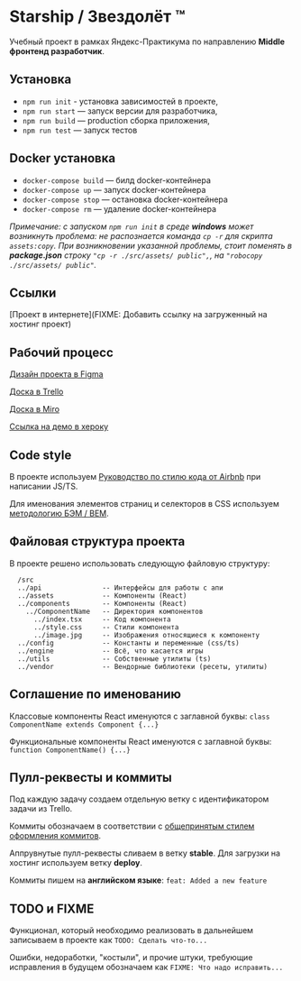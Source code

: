 # Starship / Звездолёт ™
Учебный проект в рамках Яндекс-Практикума по направлению **Middle фронтенд разработчик**.

## Установка
- `npm run init` - установка зависимостей в проекте,
- `npm run start` — запуск версии для разработчика,
- `npm run build` — production сборка приложения,
- `npm run test` — запуск тестов

## Docker установка
- `docker-compose build` — билд docker-контейнера
- `docker-compose up` — запуск docker-контейнера
- `docker-compose stop` — остановка docker-контейнера
- `docker-compose rm` — удаление docker-контейнера

_Примечание: с запуском `npm run init` в среде **windows** может возникнуть проблема: не распознается команда `cp -r` для скрипта `assets:copy`. 
При возникновении указанной проблемы, стоит поменять в **package.json** строку  `"cp -r ./src/assets/ public",`, на  `"robocopy ./src/assets/ public"`._

## Ссылки
[Проект в интернете](FIXME: Добавить ссылку на загруженный на хостинг проект)

## Рабочий процесс
[Дизайн проекта в Figma](https://www.figma.com/file/nnxIiyjZvQ0bFcGyPITG2J/%D0%98%D0%93%D0%A0%D0%90?node-id=6%3A40)

[Доска в Trello](https://trello.com/b/NZxdMp0x/%D0%B8%D0%B3%D1%80%D0%B0)

[Доска в Miro](https://miro.com/app/board/uXjVOOg1bsg=/)

[Ссылка на демо в хероку](https://my-game1222.herokuapp.com/)


## Code style
В проекте используем [Руководство по стилю кода от Airbnb](https://leonidlebedev.github.io/javascript-airbnb/) при написании JS/TS.

Для именования элементов страниц и селекторов в CSS используем [методологию БЭМ / BEM](https://yoksel.github.io/easy-markup/bem-rules/).

## Файловая структура проекта
В проекте решено использовать следующую файловую структуру:

```
  /src
  ../api               -- Интерфейсы для работы с апи
  ../assets            -- Компоненты (React)
  ../components        -- Компоненты (React)
    ../ComponentName   -- Директория компонентов
      ../index.tsx     -- Код компонента
      ../style.css     -- Стили компонента
      ../image.jpg     -- Изображения относящиеся к компоненту
  ../config            -- Константы и переменные (css/ts)
  ../engine            -- Всё, что касается игры
  ../utils             -- Собственные утилиты (ts)
  ../vendor            -- Вендорные библиотеки (ресеты, утилиты)
```

## Соглашение по именованию
Классовые компоненты React именуются с заглавной буквы: `class ComponentName extends Component {...}`

Функциональные компоненты React именуются с заглавной буквы: `function ComponentName() {...}`

## Пулл-реквесты и коммиты
Под каждую задачу создаем отдельную ветку с идентификатором задачи из Trello.

Коммиты обозначаем в соответствии с [общепринятым стилем оформления коммитов](https://gist.github.com/Voloshin-Sergei/ffbec67c6d9fcb32b0df014ababba0e9).

Аппрувнутые пулл-реквесты сливаем в ветку **stable**. Для загрузки на хостинг используем ветку **deploy**.

Коммиты пишем на **английском языке**: `feat: Added a new feature`

## TODO и FIXME
Функционал, который необходимо реализовать в дальнейшем записываем в проекте как `TODO: Сделать что-то...`

Ошибки, недоработки, "костыли", и прочие штуки, требующие исправления в будущем обозначаем как `FIXME: Что надо исправить...`

